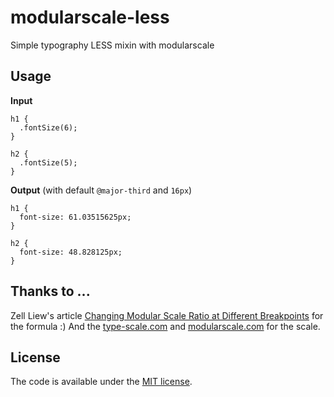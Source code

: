 # modularscale-less
Simple typography LESS mixin with modularscale

<a href=“#usage”></a>
## Usage
**Input**

    h1 {
      .fontSize(6);
    }
    
    h2 {
      .fontSize(5);
    }
    
**Output** (with default `@major-third` and `16px`)

    h1 {
      font-size: 61.03515625px;
    }
    
    h2 {
      font-size: 48.828125px;
    }

<a href=“#thanks”></a>
## Thanks to ...
Zell Liew's article [Changing Modular Scale Ratio at Different Breakpoints](https://zellwk.com/blog/changing-modular-scale/) for the formula :) And the [type-scale.com](https://type-scale.com/) and [modularscale.com](https://www.modularscale.com) for the scale.

<a href=“#license”></a>
## License
The code is available under the [MIT license](LICENSE).
